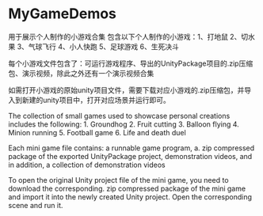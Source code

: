# MyGameDemos
用于展示个人制作的小游戏合集 
包含以下个人制作的小游戏：1、打地鼠 2、切水果 3、气球飞行 4、小人快跑 5、足球游戏 6、生死决斗

每个小游戏文件包含了：可运行游戏程序、导出的UnityPackage项目的.zip压缩包、演示视频，除此之外还有一个演示视频合集

如需打开小游戏的原始unity项目文件，需要下载对应小游戏的.zip压缩包，并导入到新建的unity项目中，打开对应场景并运行即可。

The collection of small games used to showcase personal creations includes the following: 1. Groundhog 2. Fruit cutting 3. Balloon flying 4. Minion running 5. Football game 6. Life and death duel

Each mini game file contains: a runnable game program, a. zip compressed package of the exported UnityPackage project, demonstration videos, and in addition, a collection of demonstration videos

To open the original Unity project file of the mini game, you need to download the corresponding. zip compressed package of the mini game and import it into the newly created Unity project. Open the corresponding scene and run it.
